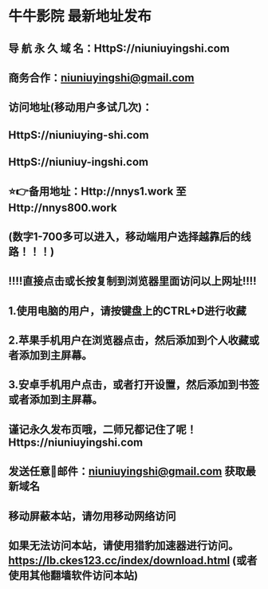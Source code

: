 # 牛牛影院 最新地址发布 
## 导 航 永 久 域 名：HttpS://niuniuyingshi.com
## 商务合作：niuniuyingshi@gmail.com

## 访问地址(移动用户多试几次)：
## HttpS://niuniuying-shi.com
## HttpS://niuniuy-ingshi.com
##
## ⭐️👉备用地址：Http://nnys1.work  至 Http://nnys800.work 
## (数字1-700多可以进入，移动端用户选择越靠后的线路！！！)
## 
## ‼️‼️直接点击或长按复制到浏览器里面访问以上网址‼️‼️ 
##
##
## 1.使用电脑的用户，请按键盘上的CTRL+D进行收藏
## 2.苹果手机用户在浏览器点击，然后添加到个人收藏或者添加到主屏幕。
## 3.安卓手机用户点击，或者打开设置，然后添加到书签或者添加到主屏幕。
##
## 谨记永久发布页哦，二师兄都记住了呢！Https://niuniuyingshi.com

## 发送任意📧邮件：niuniuyingshi@gmail.com 获取最新域名
##
## **移动屏蔽本站，请勿用移动网络访问**
## 如果无法访问本站，请使用猎豹加速器进行访问。https://lb.ckes123.cc/index/download.html  (或者使用其他翻墙软件访问本站)
##



